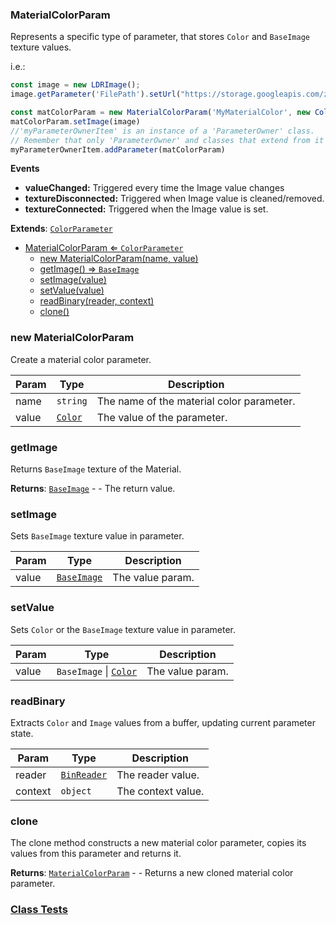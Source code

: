 <a name="MaterialColorParam"></a>

### MaterialColorParam 
Represents a specific type of parameter, that stores `Color` and `BaseImage` texture values.

i.e.:
```javascript
const image = new LDRImage();
image.getParameter('FilePath').setUrl("https://storage.googleapis.com/zea-playground-assets/zea-engine/texture.png")

const matColorParam = new MaterialColorParam('MyMaterialColor', new Color(0, 254, 2))
matColorParam.setImage(image)
//'myParameterOwnerItem' is an instance of a 'ParameterOwner' class.
// Remember that only 'ParameterOwner' and classes that extend from it can host 'Parameter' objects.
myParameterOwnerItem.addParameter(matColorParam)
```

**Events**
* **valueChanged:** Triggered every time the Image value changes
* **textureDisconnected:** Triggered when Image value is cleaned/removed.
* **textureConnected:** Triggered when the Image value is set.


**Extends**: <code>[ColorParameter](api/SceneTree/Parameters/ColorParameter.md)</code>  

* [MaterialColorParam ⇐ <code>ColorParameter</code>](#MaterialColorParam)
    * [new MaterialColorParam(name, value)](#new-MaterialColorParam)
    * [getImage() ⇒ <code>BaseImage</code>](#getImage)
    * [setImage(value)](#setImage)
    * [setValue(value)](#setValue)
    * [readBinary(reader, context)](#readBinary)
    * [clone()](#clone)

<a name="new_MaterialColorParam_new"></a>

### new MaterialColorParam
Create a material color parameter.


| Param | Type | Description |
| --- | --- | --- |
| name | <code>string</code> | The name of the material color parameter. |
| value | <code>[Color](api/Math/Color.md)</code> | The value of the parameter. |

<a name="MaterialColorParam+getImage"></a>

### getImage
Returns `BaseImage` texture of the Material.


**Returns**: <code>[BaseImage](api/SceneTree/BaseImage.md)</code> - - The return value.  
<a name="MaterialColorParam+setImage"></a>

### setImage
Sets `BaseImage` texture value in parameter.



| Param | Type | Description |
| --- | --- | --- |
| value | <code>[BaseImage](api/SceneTree/BaseImage.md)</code> | The value param. |

<a name="MaterialColorParam+setValue"></a>

### setValue
Sets `Color` or the `BaseImage` texture value in parameter.



| Param | Type | Description |
| --- | --- | --- |
| value | <code>BaseImage</code> \| <code>[Color](api/Math/Color.md)</code> | The value param. |

<a name="MaterialColorParam+readBinary"></a>

### readBinary
Extracts `Color` and `Image` values from a buffer, updating current parameter state.



| Param | Type | Description |
| --- | --- | --- |
| reader | <code>[BinReader](api/SceneTree/BinReader.md)</code> | The reader value. |
| context | <code>object</code> | The context value. |

<a name="MaterialColorParam+clone"></a>

### clone
The clone method constructs a new material color parameter,
copies its values from this parameter and returns it.


**Returns**: [<code>MaterialColorParam</code>](#MaterialColorParam) - - Returns a new cloned material color parameter.  


### [Class Tests](api/SceneTree/Parameters/MaterialColorParam.test)